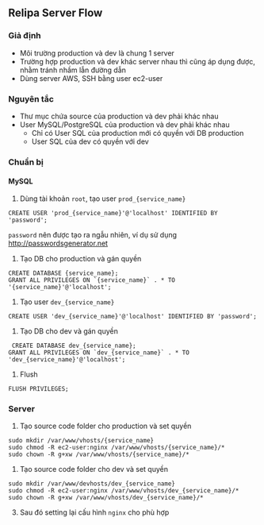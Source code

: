## Relipa Server Flow

### Giả định
* Môi trường production và dev là chung 1 server
* Trường hợp production và dev khác server nhau thì cũng áp dụng được, nhằm tránh nhầm lẫn đường dẫn
* Dùng server AWS, SSH bằng user ec2-user

### Nguyên tắc
* Thư mục chứa source của production và dev phải khác nhau
* User MySQL/PostgreSQL của production và dev phải khác nhau
  * Chỉ có User SQL của production mới có quyền với DB production
  * User SQL của dev có quyền với dev  

### Chuẩn bị

#### MySQL
1. Dùng tài khoản `root`, tạo user `prod_{service_name}`
```
CREATE USER 'prod_{service_name}'@'localhost' IDENTIFIED BY 'password';
```
`password` nên được tạo ra ngẫu nhiên, ví dụ sử dụng http://passwordsgenerator.net

1. Tạo DB cho production và gán quyền
```
CREATE DATABASE {service_name};
GRANT ALL PRIVILEGES ON `{service_name}` . * TO '{service_name}'@'localhost';
```
1. Tạo user `dev_{service_name}`
```
CREATE USER 'dev_{service_name}'@'localhost' IDENTIFIED BY 'password';
```
1. Tạo DB cho dev và gán quyền
```
 CREATE DATABASE dev_{service_name};
GRANT ALL PRIVILEGES ON `dev_{service_name}` . * TO 'dev_{service_name}'@'localhost';
```

1. Flush
```
FLUSH PRIVILEGES;
```

### Server

1. Tạo source code folder cho production và set quyền
```
sudo mkdir /var/www/vhosts/{service_name}
sudo chmod -R ec2-user:nginx /var/www/vhosts/{service_name}/*
sudo chown -R g+xw /var/www/vhosts/{service_name}/*
```

1. Tạo source code folder cho dev và set quyền
```
sudo mkdir /var/www/devhosts/dev_{service_name}
sudo chmod -R ec2-user:nginx /var/www/vhosts/dev_{service_name}/*
sudo chown -R g+xw /var/www/vhosts/dev_{service_name}/*
```

3. Sau đó setting lại cấu hình `nginx` cho phù hợp
